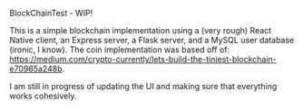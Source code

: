 BlockChainTest - WIP!

This is a simple blockchain implementation using a (very rough) React Native client, an Express server, a Flask server, and a MySQL user database (ironic, I know). The coin implementation was based off of: https://medium.com/crypto-currently/lets-build-the-tiniest-blockchain-e70965a248b.

I am still in progress of updating the UI and making sure that everything works cohesively.
